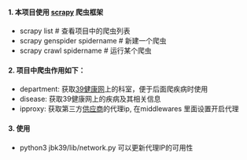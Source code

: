 <!--
 * @Author: mfuture@qq.com
 * @Date: 2021-10-12 13:08:44
 * @LastEditTime: 2021-10-16 21:55:16
 * @LastEditors: Please set LastEditors
 * @Description: 
 * @FilePath: /health39/README.md
-->

#### 1. 本项目使用 [scrapy](https://docs.scrapy.org/en/latest/index.html) 爬虫框架
- scrapy list # 查看项目中的爬虫列表
- scrapy genspider spidername # 新建一个爬虫
- scrapy crawl spidername # 运行某个爬虫


#### 2. 项目中爬虫作用如下：
- department: 获取[39健康网](https://jbk.39.net/)上的科室，便于后面爬疾病时使用
- disease: 获取39健康网上的疾病及其相关信息
- ipproxy: 获取第三方[供应商](http://www.feidudaili.com/index/gratis/index)的代理ip, 在middlewares 里面设置开启代理

#### 3. 使用
- python3 jbk39/lib/network.py 可以更新代理IP的可用性
